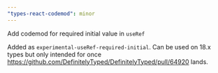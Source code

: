 ```yaml
---
"types-react-codemod": minor
---
```


Add codemod for required initial value in `useRef`

Added as `experimental-useRef-required-initial`.
Can be used on 18.x types but only intended for once https://github.com/DefinitelyTyped/DefinitelyTyped/pull/64920 lands.
